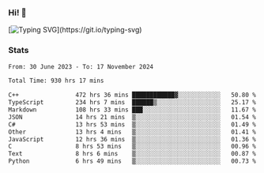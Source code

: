 ### Hi!  👋

[![Typing SVG](https://readme-typing-svg.herokuapp.com?font=Fira+Code&pause=1000&width=435&lines=Hello!+I'm+Texiwustion.)](https://git.io/typing-svg)

### Stats

<!--START_SECTION:waka-->

```txt
From: 30 June 2023 - To: 17 November 2024

Total Time: 930 hrs 17 mins

C++                472 hrs 36 mins ████████████▓░░░░░░░░░░░░   50.80 %
TypeScript         234 hrs 7 mins  ██████▒░░░░░░░░░░░░░░░░░░   25.17 %
Markdown           108 hrs 33 mins ███░░░░░░░░░░░░░░░░░░░░░░   11.67 %
JSON               14 hrs 21 mins  ▒░░░░░░░░░░░░░░░░░░░░░░░░   01.54 %
C#                 13 hrs 53 mins  ▒░░░░░░░░░░░░░░░░░░░░░░░░   01.49 %
Other              13 hrs 4 mins   ▒░░░░░░░░░░░░░░░░░░░░░░░░   01.41 %
JavaScript         12 hrs 36 mins  ▒░░░░░░░░░░░░░░░░░░░░░░░░   01.36 %
C                  8 hrs 53 mins   ▒░░░░░░░░░░░░░░░░░░░░░░░░   00.96 %
Text               8 hrs 6 mins    ▒░░░░░░░░░░░░░░░░░░░░░░░░   00.87 %
Python             6 hrs 49 mins   ▒░░░░░░░░░░░░░░░░░░░░░░░░   00.73 %
```

<!--END_SECTION:waka-->

